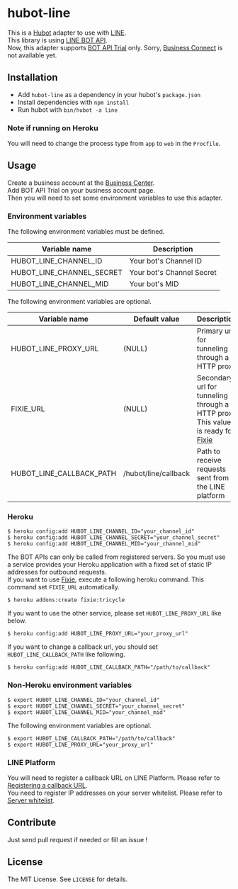 hubot-line
==============

This is a [Hubot](https://hubot.github.com/) adapter to use with [LINE](http://line.me/).  
This library is using [LINE BOT API](https://developers.line.me/bot-api/overview).  
Now, this adapter supports [BOT API Trial](https://developers.line.me/type-of-accounts/bot-api-trial) only. Sorry, [Business Connect](https://developers.line.me/type-of-accounts/business-connect) is not available yet.

## Installation

* Add `hubot-line` as a dependency in your hubot's `package.json`
* Install dependencies with `npm install`
* Run hubot with `bin/hubot -a line`

### Note if running on Heroku

You will need to change the process type from `app` to `web` in the `Procfile`.

## Usage

Create a business account at the [Business Center](https://business.line.me/).  
Add BOT API Trial on your business account page.  
Then you will need to set some environment variables to use this adapter.

### Environment variables

The following environment variables must be defined.

| Variable name | Description |
|---|---|
| HUBOT_LINE_CHANNEL_ID | Your bot's Channel ID |
| HUBOT_LINE_CHANNEL_SECRET | Your bot's Channel Secret |
| HUBOT_LINE_CHANNEL_MID | Your bot's MID |

The following environment variables are optional.

| Variable name | Default value | Description |
|---|---|---|
| HUBOT_LINE_PROXY_URL | (NULL) | Primary url for tunneling through a HTTP proxy |
| FIXIE_URL | (NULL) | Secondary url for tunneling through a HTTP proxy<br> This value is ready for [Fixie](https://elements.heroku.com/addons/fixie) |
| HUBOT_LINE_CALLBACK_PATH | /hubot/line/callback | Path to receive requests sent from the LINE platform |

### Heroku

    $ heroku config:add HUBOT_LINE_CHANNEL_ID="your_channel_id"
    $ heroku config:add HUBOT_LINE_CHANNEL_SECRET="your_channel_secret"
    $ heroku config:add HUBOT_LINE_CHANNEL_MID="your_channel_mid"

The BOT APIs can only be called from registered servers. So you must use a service provides your Heroku application with a fixed set of static IP addresses for outbound requests.  
If you want to use [Fixie](https://elements.heroku.com/addons/fixie), execute a following heroku command. This command set `FIXIE_URL` automatically.

    $ heroku addons:create fixie:tricycle

If you want to use the other service, please set `HUBOT_LINE_PROXY_URL` like below.

    $ heroku config:add HUBOT_LINE_PROXY_URL="your_proxy_url"

If you want to change a callback url, you should set `HUBOT_LINE_CALLBACK_PATH` like following.

    $ heroku config:add HUBOT_LINE_CALLBACK_PATH="/path/to/callback"

### Non-Heroku environment variables

    $ export HUBOT_LINE_CHANNEL_ID="your_channel_id"
    $ export HUBOT_LINE_CHANNEL_SECRET="your_channel_secret"
    $ export HUBOT_LINE_CHANNEL_MID="your_channel_mid"

The following environment variables are optional.

    $ export HUBOT_LINE_CALLBACK_PATH="/path/to/callback"
    $ export HUBOT_LINE_PROXY_URL="your_proxy_url"

### LINE Platform

You will need to register a callback URL on LINE Platform. Please refer to [Registering a callback URL](https://developers.line.me/bot-api/getting-started-with-bot-api-trial#register_callback_url).  
You need to register IP addresses on your server whitelist. Please refer to [Server whitelist](https://developers.line.me/bot-api/getting-started-with-bot-api-trial#whitelists).

## Contribute

Just send pull request if needed or fill an issue !

## License

The MIT License. See `LICENSE` for details.
